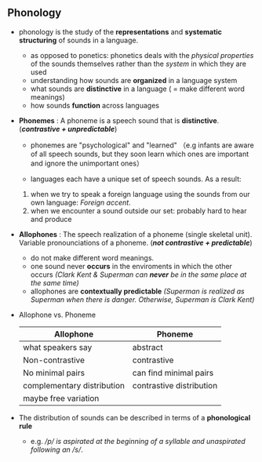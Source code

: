 ## Phonology

- phonology is the study of the **representations** and **systematic structuring** of sounds in a language.
    -  as opposed to ponetics: phonetics deals with the *physical properties* of the sounds themselves rather than the *system* in which they are used
    -  understanding how sounds are **organized** in a language system
    -  what sounds are **distinctive** in a language ( = make different word meanings)
    -  how sounds **function** across languages
- **Phonemes** : 
    A phoneme is a speech sound that is **distinctive**.  (***contrastive + unpredictable***)
    
    - phonemes are "psychological" and "learned" （e.g infants are aware of all speech sounds, but they soon learn which ones are important and ignore the unimportant ones）
    
    - languages each have a unique set of speech sounds. As a result:
     1. when we try to speak a foreign language using the sounds from our own language: *Foreign accent*.
     2. when we encounter a sound outside our set: probably hard to hear and produce
-  **Allophones** : 
    The speech realization of a phoneme (single skeletal unit). Variable pronounciations of a phoneme. (***not contrastive + predictable***)
    - do not make different word meanings.
    - one sound never **occurs** in the enviroments in which the other occurs 
      *(Clark Kent & Superman can **never** be in the same place at the same time)*
    - allophones are **contextually predictable**
      *(Superman is realized as Superman when there is danger. Otherwise, Superman is Clark Kent)*
- Allophone vs. Phoneme 

    | Allophone                  | Phoneme                  |
    | -------------------------- | ------------------------ |
    | what speakers say          | abstract                 |
    | Non-contrastive            | contrastive              |
    | No minimal pairs           | can find minimal pairs   |
    | complementary distribution | contrastive distribution |
    | maybe free variation       |                          |

- The distribution  of sounds can be described in terms of a **phonological rule**
    - e.g. */p/ is aspirated at the beginning of a syllable and unaspirated following an /s/*.
